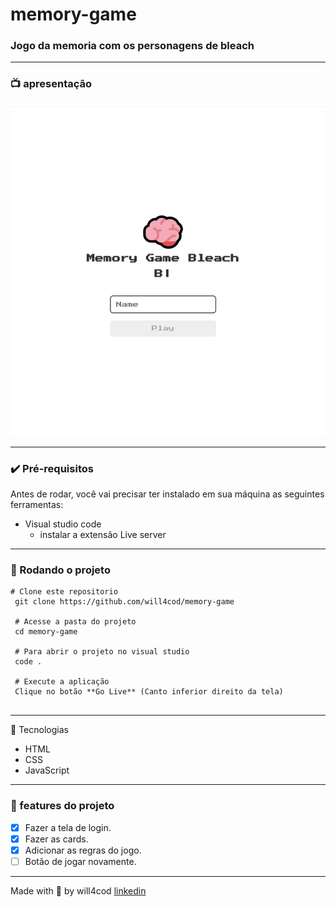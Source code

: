 # memory-game

### Jogo da memoria com os personagens de bleach

---

### 📺 apresentação 
![intrudoção projeto](images/introducao.gif)

--- 

### ✔️ Pré-requisitos
Antes de rodar, você vai precisar ter instalado em sua máquina as seguintes ferramentas:

- Visual studio code
  - instalar a extensão Live server
   
---
  
### 🏁 Rodando o projeto
```
# Clone este repositorio
 git clone https://github.com/will4cod/memory-game
 
 # Acesse a pasta do projeto
 cd memory-game
 
 # Para abrir o projeto no visual studio  
 code .

 # Execute a aplicação
 Clique no botão **Go Live** (Canto inferior direito da tela)
 
```
---

 🔧 Tecnologias

- HTML
- CSS
- JavaScript

---

### 🚧 features do projeto

- [x] Fazer a tela de login.
- [X] Fazer as cards.
- [x] Adicionar as regras do jogo.
- [ ] Botão de jogar novamente.

---

Made with 💙 by will4cod <a href="https://www.linkedin.com/in/william-fernandes-4806a0173/" target="_blank">linkedin</a>
